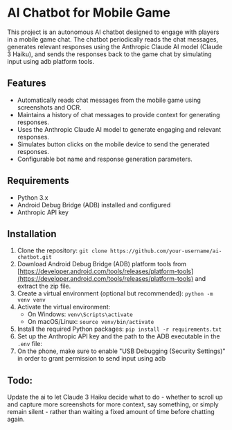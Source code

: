 # AI Chatbot for Mobile Game

This project is an autonomous AI chatbot designed to engage with players in a mobile game chat. The chatbot periodically reads the chat messages, generates relevant responses using the Anthropic Claude AI model (Claude 3 Haiku), and sends the responses back to the game chat by simulating input using adb platform tools.

## Features

- Automatically reads chat messages from the mobile game using screenshots and OCR.
- Maintains a history of chat messages to provide context for generating responses.
- Uses the Anthropic Claude AI model to generate engaging and relevant responses.
- Simulates button clicks on the mobile device to send the generated responses.
- Configurable bot name and response generation parameters.

## Requirements

- Python 3.x
- Android Debug Bridge (ADB) installed and configured
- Anthropic API key

## Installation

1. Clone the repository: `git clone https://github.com/your-username/ai-chatbot.git`
2. Download Android Debug Bridge (ADB) platform tools from [https://developer.android.com/tools/releases/platform-tools](https://developer.android.com/tools/releases/platform-tools) and extract the zip file.
3. Create a virtual environment (optional but recommended): `python -m venv venv`
4. Activate the virtual environment:
   - On Windows: `venv\Scripts\activate`
   - On macOS/Linux: `source venv/bin/activate`
5. Install the required Python packages: `pip install -r requirements.txt`
6. Set up the Anthropic API key and the path to the ADB executable in the `.env` file:
7. On the phone, make sure to enable "USB Debugging (Security Settings)" in order to grant permission to send input using adb

## Todo:

Update the ai to let Claude 3 Haiku decide what to do - whether to scroll up and capture more screenshots for more context, say something, or simply remain silent - rather than waiting a fixed amount of time before chatting again.
